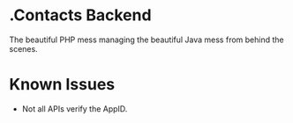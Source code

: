 # .Contacts Backend
The beautiful PHP mess managing the beautiful Java mess from behind the scenes.

# Known Issues
* Not all APIs verify the AppID.
